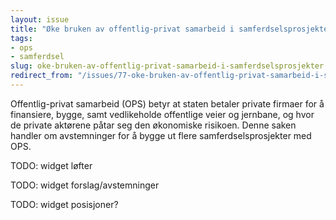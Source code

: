 ```yaml
---
layout: issue
title: "Øke bruken av offentlig-privat samarbeid i samferdselsprosjekter"
tags:
- ops
- samferdsel
slug: oke-bruken-av-offentlig-privat-samarbeid-i-samferdselsprosjekter
redirect_from: "/issues/77-oke-bruken-av-offentlig-privat-samarbeid-i-samferdselsprosjekter"
---
```


Offentlig-privat samarbeid (OPS) betyr at staten betaler private firmaer for å finansiere, bygge, samt vedlikeholde offentlige veier og jernbane, og hvor de private aktørene påtar seg den økonomiske risikoen. Denne saken handler om avstemninger for å bygge ut flere samferdselsprosjekter med OPS.

TODO: widget løfter

TODO: widget forslag/avstemninger

TODO: widget posisjoner?

